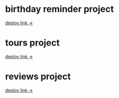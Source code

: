 # birthday reminder project

[deploy link →](https://viktishchenko.github.io/start-react/birthrem/)

# tours project

[deploy link →](https://viktishchenko.github.io/start-react/tours/)

# reviews project

[deploy link →](https://viktishchenko.github.io/start-react/reviews/)
